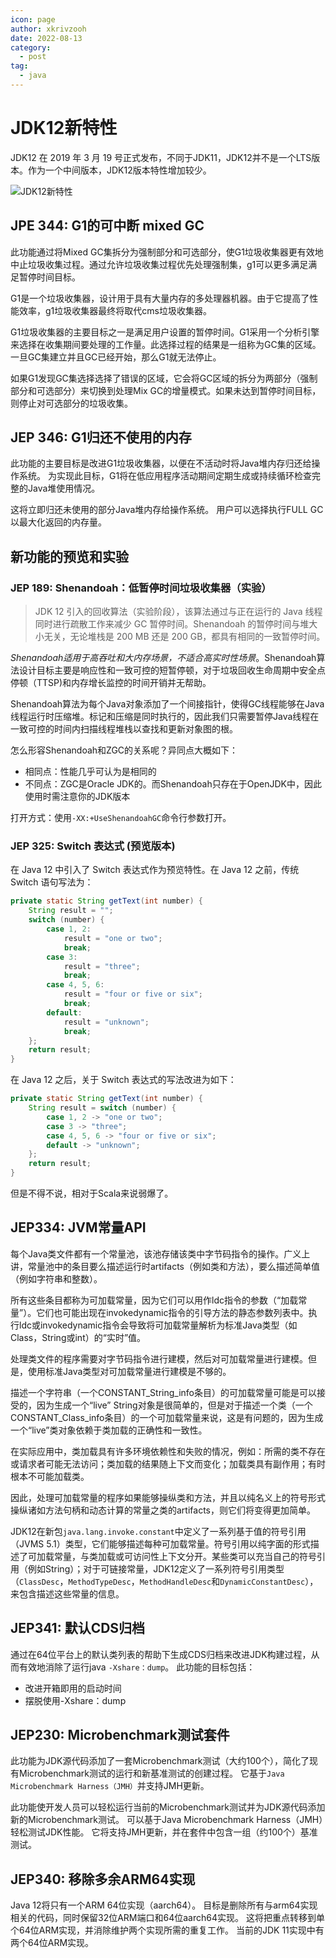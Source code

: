 ```yaml
---
icon: page
author: xkrivzooh
date: 2022-08-13
category:
  - post
tag:
  - java
---
```


# JDK12新特性

JDK12 在 2019 年 3 月 19 号正式发布，不同于JDK11，JDK12并不是一个LTS版本。作为一个中间版本，JDK12版本特性增加较少。

![JDK12新特性](http://wenchao.ren/img/2022/08/1660402166-7bd0cb5822273870c7c220fb8fcb1dbe-20220813224924.png)

## JPE 344: G1的可中断 mixed GC

此功能通过将Mixed GC集拆分为强制部分和可选部分，使G1垃圾收集器更有效地中止垃圾收集过程。通过允许垃圾收集过程优先处理强制集，g1可以更多满足满足暂停时间目标。

G1是一个垃圾收集器，设计用于具有大量内存的多处理器机器。由于它提高了性能效率，g1垃圾收集器最终将取代cms垃圾收集器。

G1垃圾收集器的主要目标之一是满足用户设置的暂停时间。G1采用一个分析引擎来选择在收集期间要处理的工作量。此选择过程的结果是一组称为GC集的区域。一旦GC集建立并且GC已经开始，那么G1就无法停止。

如果G1发现GC集选择选择了错误的区域，它会将GC区域的拆分为两部分（强制部分和可选部分）来切换到处理Mix GC的增量模式。如果未达到暂停时间目标，则停止对可选部分的垃圾收集。

## JEP 346: G1归还不使用的内存

此功能的主要目标是改进G1垃圾收集器，以便在不活动时将Java堆内存归还给操作系统。 为实现此目标，G1将在低应用程序活动期间定期生成或持续循环检查完整的Java堆使用情况。 

这将立即归还未使用的部分Java堆内存给操作系统。 用户可以选择执行FULL GC以最大化返回的内存量。

## 新功能的预览和实验

### JEP 189: Shenandoah：低暂停时间垃圾收集器（实验）

> JDK 12 引入的回收算法（实验阶段），该算法通过与正在运行的 Java 线程同时进行疏散工作来减少 GC 暂停时间。Shenandoah 的暂停时间与堆大小无关，无论堆栈是 200 MB 还是 200 GB，都具有相同的一致暂停时间。 

*Shenandoah适用于高吞吐和大内存场景，不适合高实时性场景*。Shenandoah算法设计目标主要是响应性和一致可控的短暂停顿，对于垃圾回收生命周期中安全点停顿（TTSP)和内存增长监控的时间开销并无帮助。 

Shenandoah算法为每个Java对象添加了一个间接指针，使得GC线程能够在Java线程运行时压缩堆。标记和压缩是同时执行的，因此我们只需要暂停Java线程在一致可控的时间内扫描线程堆栈以查找和更新对象图的根。 

怎么形容Shenandoah和ZGC的关系呢？异同点大概如下：

- 相同点：性能几乎可认为是相同的 
- 不同点：ZGC是Oracle JDK的。而Shenandoah只存在于OpenJDK中，因此使用时需注意你的JDK版本 

打开方式：使用`-XX:+UseShenandoahGC`命令行参数打开。

### JEP 325: Switch 表达式 (预览版本)

在 Java 12 中引入了 Switch 表达式作为预览特性。在 Java 12 之前，传统 Switch 语句写法为：
```java
private static String getText(int number) {
    String result = "";
    switch (number) {
        case 1, 2:
            result = "one or two";
            break;
        case 3:
            result = "three";
            break;
        case 4, 5, 6:
            result = "four or five or six";
            break;
        default:
            result = "unknown";
            break;
    };
    return result;
}
```
在 Java 12 之后，关于 Switch 表达式的写法改进为如下：
```java
private static String getText(int number) {
    String result = switch (number) {
        case 1, 2 -> "one or two";
        case 3 -> "three";
        case 4, 5, 6 -> "four or five or six";
        default -> "unknown";
    };
    return result;
}
```
但是不得不说，相对于Scala来说弱爆了。

## JEP334: JVM常量API

每个Java类文件都有一个常量池，该池存储该类中字节码指令的操作。广义上讲，常量池中的条目要么描述运行时artifacts（例如类和方法），要么描述简单值（例如字符串和整数）。

所有这些条目都称为可加载常量，因为它们可以用作ldc指令的参数（“加载常量”）。它们也可能出现在invokedynamic指令的引导方法的静态参数列表中。执行ldc或invokedynamic指令会导致将可加载常量解析为标准Java类型（如Class，String或int）的“实时”值。 

处理类文件的程序需要对字节码指令进行建模，然后对可加载常量进行建模。但是，使用标准Java类型对可加载常量进行建模是不够的。

描述一个字符串（一个CONSTANT_String_info条目）的可加载常量可能是可以接受的，因为生成一个“live” String对象是很简单的，但是对于描述一个类（一个CONSTANT_Class_info条目）的一个可加载常量来说，这是有问题的，因为生成一个“live”类对象依赖于类加载的正确性和一致性。

在实际应用中，类加载具有许多环境依赖性和失败的情况，例如：所需的类不存在或请求者可能无法访问；类加载的结果随上下文而变化；加载类具有副作用；有时根本不可能加载类。

因此，处理可加载常量的程序如果能够操纵类和方法，并且以纯名义上的符号形式操纵诸如方法句柄和动态计算的常量之类的artifacts，则它们将变得更加简单。

JDK12在新包`java.lang.invoke.constant`中定义了一系列基于值的符号引用（JVMS 5.1）类型，它们能够描述每种可加载常量。符号引用以纯字面的形式描述了可加载常量，与类加载或可访问性上下文分开。某些类可以充当自己的符号引用（例如String）；对于可链接常量，JDK12定义了一系列符号引用类型（`ClassDesc`，`MethodTypeDesc`，`MethodHandleDesc`和`DynamicConstantDesc`），来包含描述这些常量的信息。 

## JEP341: 默认CDS归档

通过在64位平台上的默认类列表的帮助下生成CDS归档来改进JDK构建过程，从而有效地消除了运行java `-Xshare：dump`。 
此功能的目标包括： 
- 改进开箱即用的启动时间 
- 摆脱使用-Xshare：dump

## JEP230: Microbenchmark测试套件

此功能为JDK源代码添加了一套Microbenchmark测试（大约100个），简化了现有Microbenchmark测试的运行和新基准测试的创建过程。 它基于`Java Microbenchmark Harness（JMH）`并支持JMH更新。 

此功能使开发人员可以轻松运行当前的Microbenchmark测试并为JDK源代码添加新的Microbenchmark测试。 可以基于Java Microbenchmark Harness（JMH）轻松测试JDK性能。 它将支持JMH更新，并在套件中包含一组（约100个）基准测试。

## JEP340: 移除多余ARM64实现 

Java 12将只有一个ARM 64位实现（aarch64）。 目标是删除所有与arm64实现相关的代码，同时保留32位ARM端口和64位aarch64实现。 这将把重点转移到单个64位ARM实现，并消除维护两个实现所需的重复工作。 当前的JDK 11实现中有两个64位ARM实现。
